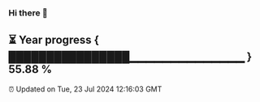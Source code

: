 ### Hi there 👋
⏳ Year progress { ████████████████▁▁▁▁▁▁▁▁▁▁▁▁▁▁ } 55.88 %
---
⏰ Updated on Tue, 23 Jul 2024 12:16:03 GMT

